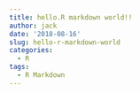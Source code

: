 ```yaml
---
title: hello.R markdown world!!
author: jack
date: '2018-08-16'
slug: hello-r-markdown-world
categories:
  - R
tags:
  - R Markdown
---
```

